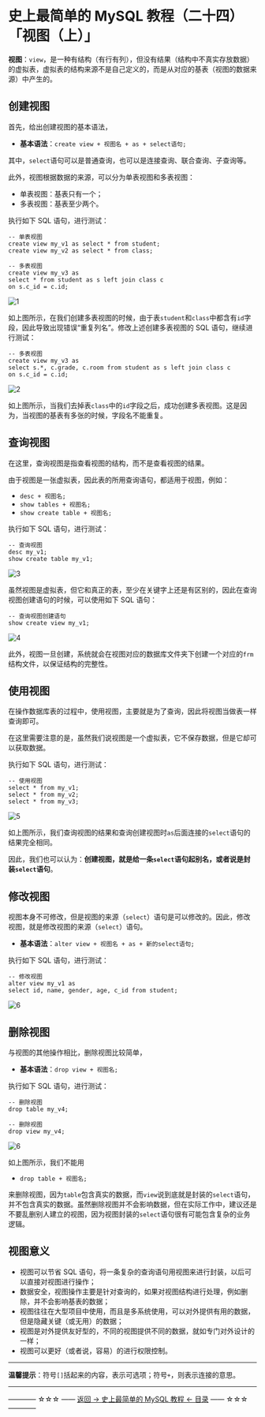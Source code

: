 # 史上最简单的 MySQL 教程（二十四）「视图（上）」

**视图**：`view`，是一种有结构（有行有列），但没有结果（结构中不真实存放数据）的虚拟表，虚拟表的结构来源不是自己定义的，而是从对应的基表（视图的数据来源）中产生的。


## 创建视图

首先，给出创建视图的基本语法，

 - **基本语法**：`create view + 视图名 + as + select语句;`

其中，`select`语句可以是普通查询，也可以是连接查询、联合查询、子查询等。

此外，视图根据数据的来源，可以分为单表视图和多表视图：

 - 单表视图：基表只有一个；
 - 多表视图：基表至少两个。

执行如下 SQL 语句，进行测试：

```
-- 单表视图
create view my_v1 as select * from student;
create view my_v2 as select * from class;

-- 多表视图
create view my_v3 as
select * from student as s left join class c 
on s.c_id = c.id;
```

![1](http://img.blog.csdn.net/20170903173835484)

如上图所示，在我们创建多表视图的时候，由于表`student`和`class`中都含有`id`字段，因此导致出现错误“重复列名”。修改上述创建多表视图的 SQL 语句，继续进行测试：

```
-- 多表视图
create view my_v3 as
select s.*, c.grade, c.room from student as s left join class c 
on s.c_id = c.id;
```

![2](http://img.blog.csdn.net/20170903174232775)

如上图所示，当我们去掉表`class`中的`id`字段之后，成功创建多表视图。这是因为，当视图的基表有多张的时候，字段名不能重复。


## 查询视图

在这里，查询视图是指查看视图的结构，而不是查看视图的结果。

由于视图是一张虚拟表，因此表的所用查询语句，都适用于视图，例如：

 - `desc + 视图名;`
 - `show tables + 视图名;`
 - `show create table + 视图名;`

执行如下 SQL 语句，进行测试：

```
-- 查询视图
desc my_v1;
show create table my_v1;
```

![3](http://img.blog.csdn.net/20170903175912316)

虽然视图是虚拟表，但它和真正的表，至少在关键字上还是有区别的，因此在查询视图创建语句的时候，可以使用如下 SQL 语句：

```
-- 查询视图创建语句
show create view my_v1;
```

![4](http://img.blog.csdn.net/20170903180237267)

此外，视图一旦创建，系统就会在视图对应的数据库文件夹下创建一个对应的`frm`结构文件，以保证结构的完整性。



## 使用视图

在操作数据库表的过程中，使用视图，主要就是为了查询，因此将视图当做表一样查询即可。

在这里需要注意的是，虽然我们说视图是一个虚拟表，它不保存数据，但是它却可以获取数据。

执行如下 SQL 语句，进行测试：

```
-- 使用视图
select * from my_v1;
select * from my_v2;
select * from my_v3;
```

![5](http://img.blog.csdn.net/20170903181329186)

如上图所示，我们查询视图的结果和查询创建视图时`as`后面连接的`select`语句的结果完全相同。

因此，我们也可以认为：**创建视图，就是给一条`select`语句起别名，或者说是封装`select`语句**。

## 修改视图

视图本身不可修改，但是视图的来源（`select`）语句是可以修改的。因此，修改视图，就是修改视图的来源（`select`）语句。

 - **基本语法**：`alter view + 视图名 + as + 新的select语句;`

执行如下 SQL 语句，进行测试：

```
-- 修改视图
alter view my_v1 as
select id, name, gender, age, c_id from student;
```

![6](http://img.blog.csdn.net/20170903182832314)

## 删除视图

与视图的其他操作相比，删除视图比较简单，

 - **基本语法**：`drop view + 视图名;`

执行如下 SQL 语句，进行测试：

```
-- 删除视图
drop table my_v4;

-- 删除视图
drop view my_v4;
```

![6](http://img.blog.csdn.net/20170903185516278)

如上图所示，我们不能用

 - `drop table + 视图名;`

来删除视图，因为`table`包含真实的数据，而`view`说到底就是封装的`select`语句，并不包含真实的数据。虽然删除视图并不会影响数据，但在实际工作中，建议还是不要乱删别人建立的视图，因为视图封装的`select`语句很有可能包含复杂的业务逻辑。

## 视图意义

 - 视图可以节省 SQL 语句，将一条复杂的查询语句用视图来进行封装，以后可以直接对视图进行操作；
 - 数据安全，视图操作主要是针对查询的，如果对视图结构进行处理，例如删除，并不会影响基表的数据；
 - 视图往往在大型项目中使用，而且是多系统使用，可以对外提供有用的数据，但是隐藏关键（或无用）的数据；
 - 视图是对外提供友好型的，不同的视图提供不同的数据，就如专门对外设计的一样；
 - 视图可以更好（或者说，容易）的进行权限控制。


----------

**温馨提示**：符号`[]`括起来的内容，表示可选项；符号`+`，则表示连接的意思。


----------
———— ☆☆☆ —— [返回 -> 史上最简单的 MySQL 教程 <- 目录](https://github.com/guobinhit/mysql-tutorial/blob/master/README.md) —— ☆☆☆ ————
